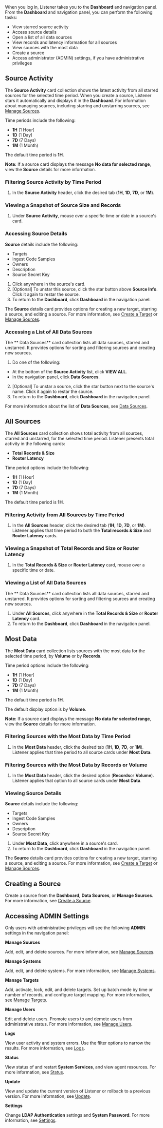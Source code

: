 When you log in, Listener takes you to the **Dashboard** and navigation panel. From the **Dashboard** and navigation panel, you can perform the following tasks:

- View starred source activity
- Access source details
- Open a list of all data sources
- View records and latency information for all sources
- View sources with the most data
- Create a source
- Access administrator (ADMIN) settings, if you have administrative privileges

## Source Activity

The **Source Activity** card collection shows the latest activity from all starred sources for the selected time period. When you create a source, Listener stars it automatically and displays it in the **Dashboard**. For information about managing sources, including starring and unstarring sources, see [Manage Sources](manage-sources.md).

Time periods include the following:

- **1H** (1 Hour)
- **1D** (1 Day)
- **7D** (7 Days)
- **1M** (1 Month)

The default time period is **1H**.

**Note:** If a source card displays the message **No data for selected range**, view the **Source** details for more information.

### Filtering Source Activity by Time Period

1. In the **Source Activity** header, click the desired tab (**1H**, **1D**, **7D**, or **1M**).

### Viewing a Snapshot of Source Size and Records 

1. Under **Source Activity**, mouse over a specific time or date in a source's card. 

### Accessing Source Details
**Source** details include the following:

 * Targets
 * Ingest Code Samples
 * Owners
 * Description
 * Source Secret Key 

1. Click anywhere in the source's card.
2. [Optional] To unstar this source, click the star button above **Source Info**. Click it again to restar the source.
2. To return to the **Dashboard**, click **Dashboard** in the navigation panel.

The **Source** details card provides options for creating a new target, starring a source, and editing a source. For more information, see [Create a Target](create-target.md) or [Manage Sources](manage-source.md).

### Accessing a List of All Data Sources

The ** Data Sources** card collection lists all data sources, starred and unstarred. It provides options for sorting and filtering sources and creating new sources. 

1. Do one of the following:

 * At the bottom of the **Source Activity** list, click **VIEW ALL**.
 * In the navigation panel, click **Data Sources**. 

2. [Optional] To unstar a source, click the star button next to the source's name. Click it again to restar the source.
3. To return to the **Dashboard**, click **Dashboard** in the navigation panel.

For more information about the list of **Data Sources**, see [Data Sources](data-sources.md).

## All Sources

The **All Sources** card collection shows total activity from all sources, starred and unstarred, for the selected time period. Listener presents total activity in the following cards: 

* **Total Records & Size**
* **Router Latency**

Time period options include the following:

- **1H** (1 Hour)
- **1D** (1 Day)
- **7D** (7 Days)
- **1M** (1 Month)

The default time period is **1H**. 

### Filtering Activity from All Sources by Time Period

1. In the **All Sources** header, click the desired tab (**1H**, **1D**, **7D**, or **1M**). Listener applies that time period to both the **Total records & Size** and **Router Latency** cards.

### Viewing a Snapshot of Total Records and Size or Router Latency 

1. In the **Total Records & Size** or **Router Latency** card, mouse over a specific time or date. 

### Viewing a List of All Data Sources

The ** Data Sources** card collection lists all data sources, starred and unstarred. It provides options for sorting and filtering sources and creating new sources. 

1. Under **All Sources**, click anywhere in the **Total Records & Size** or **Router Latency** card.
2. To return to the **Dashboard**, click **Dashboard** in the navigation panel.

## Most Data

The **Most Data** card collection lists sources with the most data for the selected time period, by **Volume** or by **Records**. 

Time period options include the following:

- **1H** (1 Hour)
- **1D** (1 Day)
- **7D** (7 Days)
- **1M** (1 Month)

The default time period is **1H**. 

The default display option is by **Volume**.

**Note:** If a source card displays the message **No data for selected range**, view the **Source** details for more information.

### Filtering Sources with the Most Data by Time Period

1. In the **Most Data** header, click the desired tab (**1H**, **1D**, **7D**, or **1M**). Listener applies that time period to all source cards under **Most Data**.

### Filtering Sources with the Most Data by Records or Volume

1. In the **Most Data** header, click the desired option (**Records**or **Volume**). Listener applies that option to all source cards under **Most Data**.

### Viewing Source Details

**Source** details include the following:

 * Targets
 * Ingest Code Samples
 * Owners
 * Description
 * Source Secret Key 

1. Under **Most Data**, click anywhere in a source's card.
2. To return to the **Dashboard**, click **Dashboard** in the navigation panel.

The **Source** details card provides options for creating a new target, starring a source, and editing a source. For more information, see [Create a Target](create-target.md) or [Manage Sources](manage-sources.md).

## Creating a Source

Create a source from the **Dashboard**, **Data Sources**, or **Manage Sources**. For more information, see [Create a Source](create-source.md).

## Accessing ADMIN Settings

Only users with administrative privileges will see the following **ADMIN** settings in the navigation panel:

**Manage Sources**

Add, edit, and delete sources. For more information, see [Manage Sources](manage-sources.md).

**Manage Systems**

Add, edit, and delete systems. For more information, see [Manage Systems](manage-systems.md).

**Manage Targets**

Add, activate, lock, edit, and delete targets. Set up batch mode by time or number of records, and configure target mapping. For more information, see [Manage Targets](manage-targets.md).

**Manage Users**

Edit and delete users. Promote users to and demote users from administrative status. For more information, see [Manage Users](manage-users.md).

**Logs**

View user activity and system errors. Use the filter options to narrow the results. For more information, see [Logs](logs.md).

**Status**

View status of and restart **System Services**, and view agent resources. For more information, see [Status](status.md).

**Update**

View and update the current version of Listener or rollback to a previous version. For more information, see [Update](update.md).

**Settings**

Change **LDAP Authentication** settings and **System Password**. For more information, see [Settings](settings.md).
